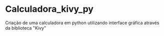 # Calculadora_kivy_py
Criação de uma calculadora em python utilizando interface gráfica através da biblioteca "Kivy"
